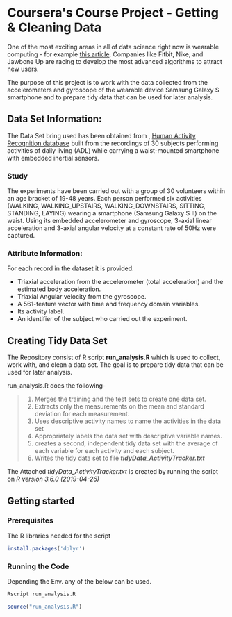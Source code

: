 # Coursera's Course Project - Getting & Cleaning Data
One of the most exciting areas in all of data science right now is wearable computing - for example [this article](<http://www.insideactivitytracking.com/data-science-activity-tracking-and-the-battle-for-the-worlds-top-sports-brand/>). Companies like Fitbit, Nike, and Jawbone Up are racing to develop the most advanced algorithms to attract new users.

The purpose of this project is to work with the data collected from the accelerometers and gyroscope of the wearable device Samsung Galaxy S smartphone and to prepare tidy data that can be used for later analysis.

## Data Set Information:
The Data Set bring used has been obtained from , [Human Activity Recognition database](http://archive.ics.uci.edu/ml/datasets/Human+Activity+Recognition+Using+Smartphones) built from the recordings of 30 subjects performing activities of daily living (ADL) while carrying a waist-mounted smartphone with embedded inertial sensors.

### Study
The experiments have been carried out with a group of 30 volunteers within an age bracket of 19-48 years. Each person performed six activities (WALKING, WALKING_UPSTAIRS, WALKING_DOWNSTAIRS, SITTING, STANDING, LAYING) wearing a smartphone (Samsung Galaxy S II) on the waist. Using its embedded accelerometer and gyroscope, 3-axial linear acceleration and 3-axial angular velocity at a constant rate of 50Hz were captured.  

### Attribute Information:

For each record in the dataset it is provided: 
- Triaxial acceleration from the accelerometer (total acceleration) and the estimated body acceleration. 
- Triaxial Angular velocity from the gyroscope. 
- A 561-feature vector with time and frequency domain variables. 
- Its activity label. 
- An identifier of the subject who carried out the experiment.

## Creating Tidy Data Set 
The Repository consist of R script **run_analysis.R** which is used to collect, work with, and clean a data set. The goal is to prepare tidy data that can be used for later analysis.

run_analysis.R does the following-
> 1. Merges the training and the test sets to create one data set.
> 2. Extracts only the measurements on the mean and standard deviation for each measurement.
> 3. Uses descriptive activity names to name the activities in the data set
> 4. Appropriately labels the data set with descriptive variable names.
> 5. creates a second, independent tidy data set with the average of each variable for each activity and each subject.
> 6. Writes the tidy data set to file ***tidyData_ActivityTracker.txt***

The Attached *tidyData_ActivityTracker.txt* is created by running the script on *R version 3.6.0 (2019-04-26)*

## Getting started
### Prerequisites
The R libraries needed for the script
```R
install.packages('dplyr')
```
### Running the Code
Depending the Env. any of the below can be used.

```R
Rscript run_analysis.R
```
```R
source("run_analysis.R")
```

